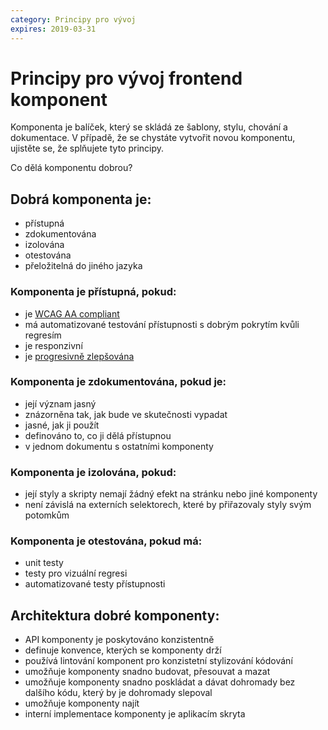 ```yaml
---
category: Principy pro vývoj
expires: 2019-03-31
---
```


# Principy pro vývoj frontend komponent

Komponenta je balíček, který se skládá ze šablony, stylu, chování a dokumentace. V případě, že se chystáte vytvořit novou komponentu, ujistěte se, že splňujete tyto principy.

Co dělá komponentu dobrou?

## Dobrá komponenta je:

* přístupná
* zdokumentována
* izolována
* otestována
* přeložitelná do jiného jazyka

### Komponenta je přístupná, pokud:

* je [WCAG AA compliant](https://www.w3.org/WAI/WCAG20/quickref/)
* má automatizované testování přístupnosti s dobrým pokrytím kvůli regresím
* je responzivní
* je [progresivně zlepšována](https://en.wikipedia.org/wiki/Progressive_enhancement)

### Komponenta je zdokumentována, pokud je:

* její význam jasný
* znázorněna tak, jak bude ve skutečnosti vypadat
* jasné, jak ji použít
* definováno to, co ji dělá přístupnou
* v jednom dokumentu s ostatními komponenty

### Komponenta je izolována, pokud:

* její styly a skripty nemají žádný efekt na stránku nebo jiné komponenty
* není závislá na externích selektorech, které by přiřazovaly styly svým potomkům

### Komponenta je otestována, pokud má:

* unit testy
* testy pro vizuální regresi
* automatizované testy přístupnosti

## Architektura dobré komponenty:

* API komponenty je poskytováno konzistentně
* definuje konvence, kterých se komponenty drží
* používá lintování komponent pro konzistetní stylizování kódování
* umožňuje komponenty snadno budovat, přesouvat a mazat
* umožňuje komponenty snadno poskládat a dávat dohromady bez dalšího kódu, který by je dohromady slepoval
* umožňuje komponenty najít
* interní implementace komponenty je aplikacím skryta
